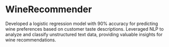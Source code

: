 # WineRecommender
Developed a logistic regression model with 90% accuracy for predicting wine preferences based on customer taste descriptions. Leveraged NLP to analyze and classify unstructured text data, providing valuable insights for wine recommendations.
